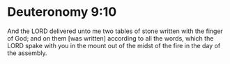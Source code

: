 # Deuteronomy 9:10

And the LORD delivered unto me two tables of stone written with the finger of God; and on them [was written] according to all the words, which the LORD spake with you in the mount out of the midst of the fire in the day of the assembly.